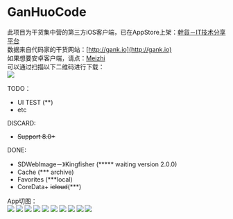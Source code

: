 # GanHuoCode
此项目为干货集中营的第三方iOS客户端，已在AppStore上架：[幹貨－IT技术分享平台](https://appsto.re/cn/dc-A_.i)<br>
数据来自代码家的干货网站：[http://gank.io](http://gank.io)<br>
如果想要安卓客户端，请点：[Meizhi](https://github.com/drakeet/Meizhi)<br>
可以通过扫描以下二维码进行下载：<br>
![](Images/37d1ae60c9984c53c1af96a728625aff.png)<br>

TODO：

  - UI TEST  (**)
  - etc<br>
  
DISCARD:

  - ~~Support 8.0+~~
 
DONE:

  - SDWebImage－》Kingfisher  (***** waiting version 2.0.0)
  - Cache (*** archive)
  - Favorites (***local)
  - CoreData+ ~~icloud~~(***)
  
  
App切图：<br>
![](Images/1.png)
![](Images/2.png)
![](Images/3.png)
![](Images/4.png)
![](Images/5.png)
![](Images/6.png)
![](Images/7.png)
![](Images/8.png)
![](Images/9.png)
![](Images/10.png)

